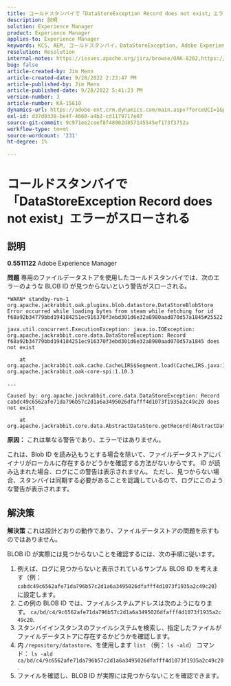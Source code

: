 ```yaml
---
title: コールドスタンバイで「DataStoreException Record does not exist」エラーがスローされる
description: 説明
solution: Experience Manager
product: Experience Manager
applies-to: Experience Manager
keywords: KCS, AEM, コールドスタンバイ，DataStoreException, Adobe Experience Manager, レコードが存在しません，error, warn, warning
resolution: Resolution
internal-notes: https://issues.apache.org/jira/browse/OAK-8202,https://jira.corp.adobe.com/browse/GRANITE-11668
bug: false
article-created-by: Jim Menn
article-created-date: 9/28/2022 2:23:47 PM
article-published-by: Jim Menn
article-published-date: 9/28/2022 5:41:23 PM
version-number: 3
article-number: KA-15610
dynamics-url: https://adobe-ent.crm.dynamics.com/main.aspx?forceUCI=1&pagetype=entityrecord&etn=knowledgearticle&id=5e521024-393f-ed11-9db1-0022480866ad
exl-id: d37d0338-be4f-4660-a4b2-cd1179717e07
source-git-commit: 9c971ee2ceef8f48902d857145545ef173f3752a
workflow-type: tm+mt
source-wordcount: '231'
ht-degree: 1%

---
```


# コールドスタンバイで「DataStoreException Record does not exist」エラーがスローされる

## 説明


<b>0.5511122</b>
Adobe Experience Manager

<b>問題</b>
専用のファイルデータストアを使用したコールドスタンバイでは、次のエラーのような BLOB ID が見つからないという警告がスローされる。


```
*WARN* standby-run-1 org.apache.jackrabbit.oak.plugins.blob.datastore.DataStoreBlobStore Error occurred while loading bytes from steam while fetching for id f68a92b34779bbd194184251ec916370f3ebd301d6e32a8980aad070d57a1845#25522

java.util.concurrent.ExecutionException: java.io.IOException: org.apache.jackrabbit.core.data.DataStoreException: Record f68a92b34779bbd194184251ec916370f3ebd301d6e32a8980aad070d57a1845 does not exist

    at org.apache.jackrabbit.oak.cache.CacheLIRS$Segment.load(CacheLIRS.java:1017) org.apache.jackrabbit.oak-core-spi:1.10.3

...

Caused by: org.apache.jackrabbit.core.data.DataStoreException: Record cabdc49c6562afe71da796b57c2d1a6a3495026dfafff4d1073f1935a2c49c20 does not exist

    at org.apache.jackrabbit.core.data.AbstractDataStore.getRecord(AbstractDataStore.java:59)
```


<b>原因：</b>
これは単なる警告であり、エラーではありません。

これは、Blob ID を読み込もうとする場合を除いて、ファイルデータストアにバイナリがローカルに存在するかどうかを確認する方法がないからです。
ID が読み込まれた場合、ログにこの警告は表示されません。
ただし、見つからない場合、スタンバイは同期する必要があることを認識しているので、ログにこのような警告が表示されます。


## 解決策


<b>解決策</b>
これは設計どおりの動作であり、ファイルデータストアの問題を示すものではありません。

BLOB ID が実際には見つからないことを確認するには、次の手順に従います。

1. 例えば、ログに見つからないと表示されているサンプル BLOB ID を考えます（例： `cabdc49c6562afe71da796b57c2d1a6a3495026dfafff4d1073f1935a2c49c20`）に設定します。
2. この例の BLOB ID では、ファイルシステムアドレスは次のようになります。 `ca/bd/c4/9c6562afe71da796b57c2d1a6a3495026dfafff4d1073f1935a2c49c20`.
3. スタンバイインスタンスのファイルシステムを検索し、指定したファイルがファイルデータストアに存在するかどうかを確認します。
4. 内 `/repository/datastore`、を使用します `list` （例： `ls -ald`） コマンド： `ls -ald ca/bd/c4/9c6562afe71da796b57c2d1a6a3495026dfafff4d1073f1935a2c49c20`.
5. ファイルを確認し、BLOB ID が実際には見つからないことを確認できます。
